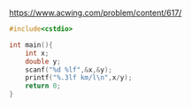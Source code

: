 https://www.acwing.com/problem/content/617/

```c++
#include<cstdio>

int main(){
    int x;
    double y;
    scanf("%d %lf",&x,&y);
    printf("%.3lf km/l\n",x/y);
    return 0;
}
```
